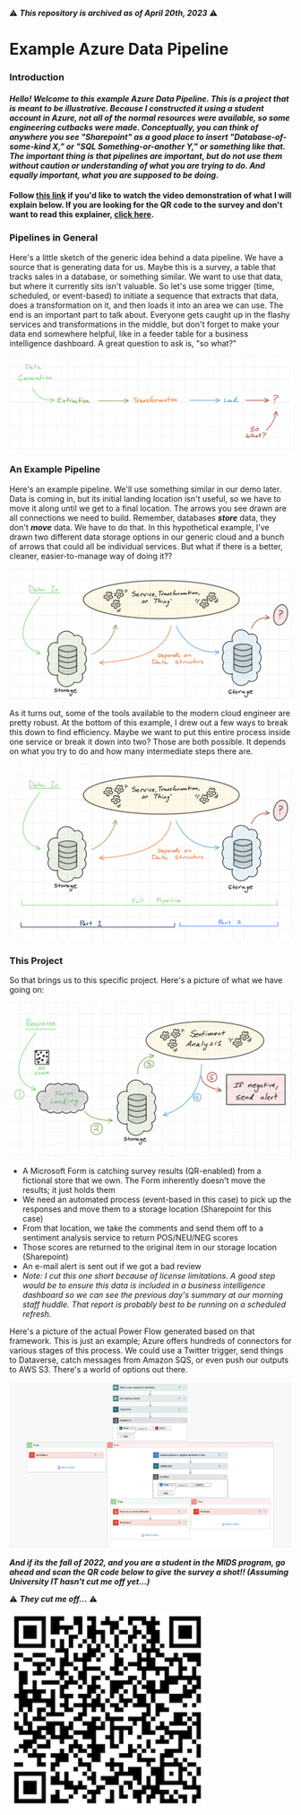 ⚠️ ***This repository is archived as of April 20th, 2023*** ⚠️

# Example Azure Data Pipeline

### Introduction

#### *Hello! Welcome to this example Azure Data Pipeline. This is a project that is meant to be illustrative. Because I constructed it using a student account in Azure, not all of the normal resources were available, so some engineering cutbacks were made. Conceptually, you can think of anywhere you see "Sharepoint" as a good place to insert "Database-of-some-kind X," or "SQL Something-or-another Y," or something like that. The important thing is that pipelines are important, but do not use them without caution or understanding of what you are trying to do. And equally important, what you are supposed to be doing.*

#### Follow [this link](https://youtu.be/uybarbS3r3A) if you'd like to watch the video demonstration of what I will explain below. If you are looking for the QR code to the survey and don't want to read this explainer, [click here](https://github.com/andrewkroening/azure-pipeline-example/blob/01900bcbb25d0b68d1a589aca06253cd507e1708/screen_shots/QRCode%20for%20Thanks%20for%20visiting%20today!.png).

### Pipelines in General

Here's a little sketch of the generic idea behind a data pipeline. We have a source that is generating data for us. Maybe this is a survey, a table that tracks sales in a database, or something similar. We want to use that data, but where it currently sits isn't valuable. So let's use some trigger (time, scheduled, or event-based) to initiate a sequence that extracts that data, does a transformation on it, and then loads it into an area we can use. The end is an important part to talk about. Everyone gets caught up in the flashy services and transformations in the middle, but don't forget to make your data end somewhere helpful, like in a feeder table for a business intelligence dashboard. A great question to ask is, "so what?"

![alt text](https://github.com/andrewkroening/azure-pipeline-example/blob/fba6b80fa1d08c037fc7d1e84c3676447b13671e/screen_shots/Screen_Shot_3.png?raw=true)

### An Example Pipeline

Here's an example pipeline. We'll use something similar in our demo later. Data is coming in, but its initial landing location isn't useful, so we have to move it along until we get to a final location. The arrows you see drawn are all connections we need to build. Remember, databases ***store*** data, they don't ***move*** data. We have to do that. In this hypothetical example, I've drawn two different data storage options in our generic cloud and a bunch of arrows that could all be individual services. But what if there is a better, cleaner, easier-to-manage way of doing it??

![alt text](https://github.com/andrewkroening/azure-pipeline-example/blob/fba6b80fa1d08c037fc7d1e84c3676447b13671e/screen_shots/Screen_Shot_1.png?raw=true)


As it turns out, some of the tools available to the modern cloud engineer are pretty robust. At the bottom of this example, I drew out a few ways to break this down to find efficiency. Maybe we want to put this entire process inside one service or break it down into two? Those are both possible. It depends on what you try to do and how many intermediate steps there are.

![alt text](https://github.com/andrewkroening/azure-pipeline-example/blob/fba6b80fa1d08c037fc7d1e84c3676447b13671e/screen_shots/Screen_Shot_2.png?raw=true)

### This Project

So that brings us to this specific project. Here's a picture of what we have going on:

![alt text](https://github.com/andrewkroening/azure-pipeline-example/blob/b190a09d8a9b4452916fdcf18f8ad4cc4ac80d55/screen_shots/Screen_Shot_4.png?raw=true)

* A Microsoft Form is catching survey results (QR-enabled) from a fictional store that we own. The Form inherently doesn't move the results; it just holds them
* We need an automated process (event-based in this case) to pick up the responses and move them to a storage location (Sharepoint for this case)
* From that location, we take the comments and send them off to a sentiment analysis service to return POS/NEU/NEG scores
* Those scores are returned to the original item in our storage location (Sharepoint)
* An e-mail alert is sent out if we got a bad review
* *Note: I cut this one short because of license limitations. A good step would be to ensure this data is included in a business intelligence dashboard so we can see the previous day's summary at our morning staff huddle. That report is probably best to be running on a scheduled refresh.*

Here's a picture of the actual Power Flow generated based on that framework. This is just an example; Azure offers hundreds of connectors for various stages of this process. We could use a Twitter trigger, send things to Dataverse, catch messages from Amazon SQS, or even push our outputs to AWS S3. There's a world of options out there.

![alt text](https://github.com/andrewkroening/azure-pipeline-example/blob/e2056c406eb99b8c88c11ee112f99f11d3d93d7c/screen_shots/Screen_Shot_5.png?raw=true)

***And if its the fall of 2022, and you are a student in the MIDS program, go ahead and scan the QR code below to give the survey a shot!! (Assuming University IT hasn't cut me off yet...)***

⚠️ ***They cut me off...*** ⚠️

<img src="https://github.com/andrewkroening/azure-pipeline-example/blob/01900bcbb25d0b68d1a589aca06253cd507e1708/screen_shots/QRCode%20for%20Thanks%20for%20visiting%20today!.png" width=350>
